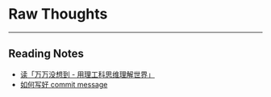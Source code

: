 # Raw Thoughts
---

## Reading Notes
- [读「万万没想到 - 用理工科思维理解世界」](https://github.com/X140Yu/RawThoughts/blob/master/ReadingNotes/2017-01-01-wwmxd.md)
- [如何写好 commit message](https://github.com/X140Yu/RawThoughts/blob/master/ReadingNotes/2017-01-04-how-to-write-commit-message.md)
